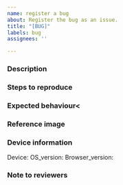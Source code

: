 ```yaml
---
name: register a bug
about: Register the bug as an issue.
title: "[BUG]"
labels: bug
assignees: ''

---
```


### Description<!-- A clear and concise description of the bug -->


### Steps to reproduce
<!-- Tell us how to reproduce this issue -->
<!-- reproduce example -->
<!-- 1. Move somewhere   -->
<!-- 2. Click something -->
<!-- 3. An error occurs after selecting something -->


### Expected behaviour<<!-- Expected behavior when operating normally -->

### Reference image<!-- Images to help us understand the bug -->

### Device information
Device: <!-- example: iPhone6, PC  -->
OS_version: <!-- example: iOS_16, Windows_11  -->
Browser_version: <!-- example: Chrome_106.0.5249.103  -->

### Note to reviewers
